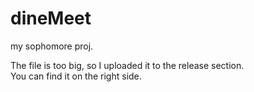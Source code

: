# dineMeet
my sophomore proj.

The file is too big, so I uploaded it to the release section.  
You can find it on the right side.  
